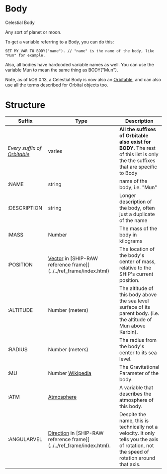 ﻿# Body

Celestial Body

Any sort of planet or moon.

To get a variable referring to a Body, you can do this:

    SET MY_VAR TO BODY("name"). // "name" is the name of the body, like "Mun" for example.

Also, all bodies have hardcoded variable names as well.  You can use the variable Mun to
mean the same thing as BODY("Mun").



Note, as of kOS 0.13, a Celestial Body is now also an [Orbitable](../orbitable/index.html), and
can also use all the terms described for Orbital objects too.

Structure
=========

Suffix       | Type     | Description
-------------|----------|-------------------------
*Every suffix of [Orbitable](../orbitable/index.html)* | varies | **All the suffixes of Orbitable also exist for BODY.**  The rest of this list is only the the suffixes that are specific to Body
:NAME        | string | name of the body, i.e. "Mun"
:DESCRIPTION | string | Longer description of the body, often just a duplicate of the name
:MASS        | Number | The mass of the body in kilograms
:POSITION    | [Vector](../vector/index.html) in [SHIP-RAW reference frame]](../../ref_frame/index.html) | The location of the body's center of mass, relative to the SHIP's current position.
:ALTITUDE    | Number (meters) | The altitude of this body above the sea level surface of its parent body.  (i.e. the altitude of Mun above Kerbin).
:RADIUS      | Number (meters) | The radius from the body's center to its sea level.
:MU          | Number [Wikipedia](http://en.wikipedia.org/wiki/Standard_gravitational_parameter) | The Gravitational Parameter of the body.
:ATM         | [Atmosphere](../atmosphere/index.html) | A variable that describes the atmosphere of this body.
:ANGULARVEL  | [Direction](../direction/index.html) in [SHIP-RAW reference frame]](../../ref_frame/index.html). | Despite the name, this is technically not a velocity.  It only tells you the axis of rotation, not the speed of rotation around that axis.
